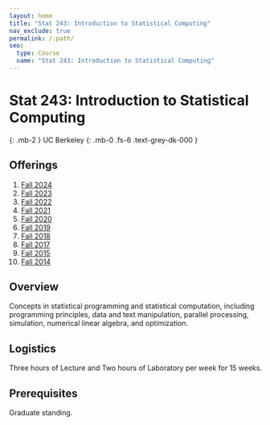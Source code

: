 ```yaml
---
layout: home
title: "Stat 243: Introduction to Statistical Computing"
nav_exclude: true
permalink: /:path/
seo:
  type: Course
  name: "Stat 243: Introduction to Statistical Computing"
---
```


# Stat 243: Introduction to Statistical Computing
{: .mb-2 }
UC Berkeley
{: .mb-0 .fs-6 .text-grey-dk-000 }



## Offerings

1. [Fall 2024](fall-2024)
1. [Fall 2023](stat243-fall-2023)
1. [Fall 2022](stat243-fall-2022)
1. [Fall 2021](stat243-fall-2021)
1. [Fall 2020](stat243-fall-2020)
1. [Fall 2019](stat243-fall-2019)
1. [Fall 2018](stat243-fall-2018)
1. [Fall 2017](stat243-fall-2017)
1. [Fall 2015](stat243-fall-2015)
1. [Fall 2014](stat243-fall-2014)




## Overview

Concepts in statistical programming and statistical computation, including programming principles, data and text manipulation, parallel processing, simulation, numerical linear algebra, and optimization.

## Logistics

Three hours of Lecture and  Two hours of Laboratory per week for 15 weeks.

## Prerequisites

Graduate standing. 
